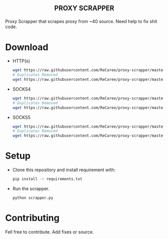 <h2 align="center">

PROXY SCRAPPER

</h2>

Proxy Scrapper that scrapes proxy from ~40 source. Need help to fix shit code.

# Download

- HTTP(s)
  ```bash
  wget https://raw.githubusercontent.com/ReCaree/proxy-scrapper/master/proxy/http.txt
  # Duplicates Removed
  wget https://raw.githubusercontent.com/ReCaree/proxy-scrapper/master/proxy/http-removed.txt
  ```
- SOCKS4

  ```bash
  wget https://raw.githubusercontent.com/ReCaree/proxy-scrapper/master/proxy/socks4.txt
  # Duplicates Removed
  wget https://raw.githubusercontent.com/ReCaree/proxy-scrapper/master/proxy/socks4-removed.txt
  ```

- SOCKS5
  ```bash
  wget https://raw.githubusercontent.com/ReCaree/proxy-scrapper/master/proxy/socks5.txt
  # Duplicates Removed
  wget https://raw.githubusercontent.com/ReCaree/proxy-scrapper/master/proxy/socks5-removed.txt
  ```

# Setup

- Clone this repository and install requirement with:

  ```bash
  pip install -r requirements.txt
  ```

- Run the scrapper.

  ```bash
  python scrapper.py
  ```

# Contributing

Fell free to contribute. Add fixes or source.
